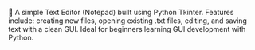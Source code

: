 🚀 A simple Text Editor (Notepad) built using Python Tkinter.
Features include: creating new files, opening existing .txt files, editing, and saving text with a clean GUI.
Ideal for beginners learning GUI development with Python.
